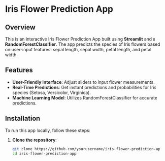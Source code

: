 # Iris Flower Prediction App

## Overview
This is an interactive Iris Flower Prediction App built using **Streamlit** and a **RandomForestClassifier**. The app predicts the species of Iris flowers based on user-input features: sepal length, sepal width, petal length, and petal width.

## Features
- **User-Friendly Interface**: Adjust sliders to input flower measurements.
- **Real-Time Predictions**: Get instant predictions and probabilities for Iris species (Setosa, Versicolor, Virginica).
- **Machine Learning Model**: Utilizes RandomForestClassifier for accurate predictions.

## Installation
To run this app locally, follow these steps:

1. **Clone the repository**:
   ```bash
   git clone https://github.com/yourusername/iris-flower-prediction-app.git
   cd iris-flower-prediction-app
